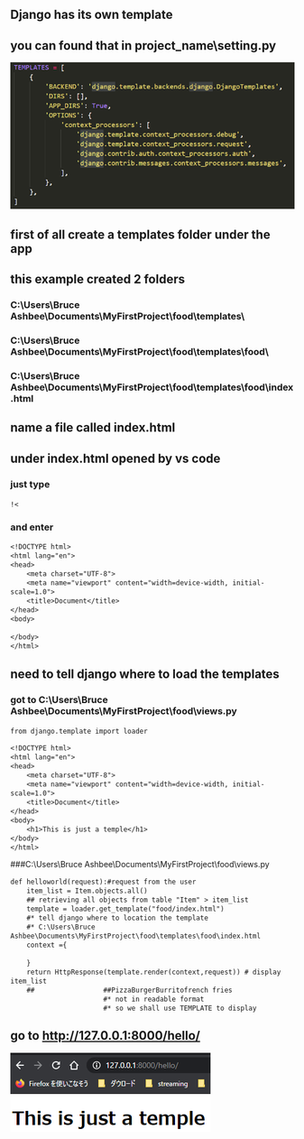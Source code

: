 
## Django has its own template
## you can found that in project_name\setting.py
![awe](../img/22.png)
## first of all create a templates folder under the app
## this example created 2 folders
### C:\Users\Bruce Ashbee\Documents\MyFirstProject\food\templates\
### C:\Users\Bruce Ashbee\Documents\MyFirstProject\food\templates\food\
### C:\Users\Bruce Ashbee\Documents\MyFirstProject\food\templates\food\index.html

## name a file called index.html


## under index.html opened by vs code

### just type
`!<`
### and enter

```
<!DOCTYPE html>
<html lang="en">
<head>
    <meta charset="UTF-8">
    <meta name="viewport" content="width=device-width, initial-scale=1.0">
    <title>Document</title>
</head>
<body>
    
</body>
</html>
```


## need to tell django where to load the templates
### got to C:\Users\Bruce Ashbee\Documents\MyFirstProject\food\views.py

`from django.template import loader`

```
<!DOCTYPE html>
<html lang="en">
<head>
    <meta charset="UTF-8">
    <meta name="viewport" content="width=device-width, initial-scale=1.0">
    <title>Document</title>
</head>
<body>
    <h1>This is just a temple</h1>
</body>
</html>
```


###C:\Users\Bruce Ashbee\Documents\MyFirstProject\food\views.py

```
def helloworld(request):#request from the user
    item_list = Item.objects.all()   
    ## retrieving all objects from table "Item" > item_list
    template = loader.get_template("food/index.html")
    #* tell django where to location the template
    #* C:\Users\Bruce Ashbee\Documents\MyFirstProject\food\templates\food\index.html
    context ={

    }
    return HttpResponse(template.render(context,request)) # display item_list
    ##                 ##PizzaBurgerBurritofrench fries
                       #* not in readable format
                       #* so we shall use TEMPLATE to display 

```
## go to http://127.0.0.1:8000/hello/
![result](../img/23.png)